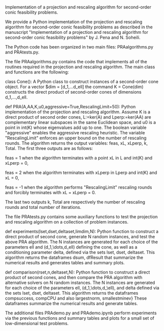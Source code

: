 Implementation of a projection and rescaling algorithm for second-order conic feasibility problems.

We provide a Python implementation of the projection and rescaling algorithm for second-order conic   feasibility problems  as described in the manuscript "Implementation of a projection and rescaling algorithm for second-order conic feasibility problems" by J. Pena and N. Soheili.   

The Python code has been organized in two main files: PRAalgorithms.py and PRAtests.py.

The file PRAalgorithms.py contains the code that implements all of the routines required in the projection and rescaling algorithm.  The main class and functions are the following:

class Cone():  A Python class to construct instances of a second-order cone object.  For a vector $dim = [d_1,...d_ell] the command K = Cone(dim) constructs the direct product of second-order cones of dimensions d_1,...,d_ell.

def PRA(A,AA,K,u0,aggressive=True,RescalingLimit=50): Python implementation of the projection and rescaling algorithm.  Assume K is a direct product of second order cones, L:=ker(A) and Lperp:=ker(AA) are complementary linear subspaces in the same Euclidean space, and u0 is a point in int(K) whose eigenvalues add up to one.   The boolean variable  "aggressive" enables the aggressive rescaling heuristic.  The variable  "RescalingLimit" enforces an upper bound on the number of rescaling rounds.  The algorithm returns the output variables: feas, xL, xLperp, k, Total.  The first three outputs are as follows:  

feas = 1  when the algorithm terminates with a point xL in L and int(K) and xLperp = 0, 

feas = 2  when the algorithm terminates with xLperp  in Lperp and int(K) and xL = 0, 

feas = -1 when the algorithm performs "RescalingLimit" rescaling rounds and forcibly terminates with  xL = xLperp = 0.  

The last two outputs k, Total are respectively the number of rescaling rounds and total number of iterations.

The file PRAtests.py contains some auxiliary functions to test the projection and rescaling algorithm on a collection of problem instances.

def experiments(lset,dset,deltaset,limdim,N): Python function to construct a direct product of second cone, generate N random instances, and test the above PRA algorithm.  The N instances are generated for each choice of the parameters ell and (d_1,\dots,d_ell) defining the cone, as well as a conditioning parameter delta, defined via the sets  lset, dset, deltaset.  This algorithm returns the dataframes dsum, dfResult that summarize the numerical results and generates tables and summary plots.

def comparison(rset,n,deltaset,N): Python function to construct a direct product of second cones, and then compare the PRA algorithm with alternative solvers on N random instances.  The N instances are generated for each choice of the parameters ell, (d_1,\dots,d_\ell), and delta defined via the sets lset, dset, deltaset.  This algorithm returns the dataframes compsuccess, compCPU and also largestnorm, smallestminev}  These dataframes summarize the numerical results and generate tables.

The additional files PRAdemo.py and PRAdemo.ipynb  perform experiments via the previous functions and summary tables and plots for a small set of low-dimensional test problems. 
